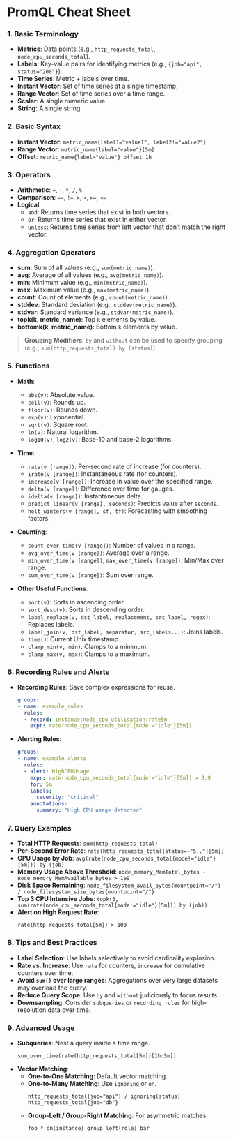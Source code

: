 
# PromQL Cheat Sheet

### 1. **Basic Terminology**

- **Metrics**: Data points (e.g., `http_requests_total`, `node_cpu_seconds_total`).
- **Labels**: Key-value pairs for identifying metrics (e.g., `{job="api", status="200"}`).
- **Time Series**: Metric + labels over time.
- **Instant Vector**: Set of time series at a single timestamp.
- **Range Vector**: Set of time series over a time range.
- **Scalar**: A single numeric value.
- **String**: A single string.

### 2. **Basic Syntax**

- **Instant Vector**: `metric_name{label1="value1", label2!="value2"}`
- **Range Vector**: `metric_name{label="value"}[5m]`
- **Offset**: `metric_name{label="value"} offset 1h`

### 3. **Operators**

- **Arithmetic**: `+`, `-`, `*`, `/`, `%`
- **Comparison**: `==`, `!=`, `>`, `<`, `>=`, `<=`
- **Logical**:
  - `and`: Returns time series that exist in both vectors.
  - `or`: Returns time series that exist in either vector.
  - `unless`: Returns time series from left vector that don’t match the right vector.

### 4. **Aggregation Operators**

- **sum**: Sum of all values (e.g., `sum(metric_name)`).
- **avg**: Average of all values (e.g., `avg(metric_name)`).
- **min**: Minimum value (e.g., `min(metric_name)`).
- **max**: Maximum value (e.g., `max(metric_name)`).
- **count**: Count of elements (e.g., `count(metric_name)`).
- **stddev**: Standard deviation (e.g., `stddev(metric_name)`).
- **stdvar**: Standard variance (e.g., `stdvar(metric_name)`).
- **topk(k, metric_name)**: Top `k` elements by value.
- **bottomk(k, metric_name)**: Bottom `k` elements by value.

> **Grouping Modifiers**: `by` and `without` can be used to specify grouping (e.g., `sum(http_requests_total) by (status)`).

### 5. **Functions**

- **Math**:
  - `abs(v)`: Absolute value.
  - `ceil(v)`: Rounds up.
  - `floor(v)`: Rounds down.
  - `exp(v)`: Exponential.
  - `sqrt(v)`: Square root.
  - `ln(v)`: Natural logarithm.
  - `log10(v)`, `log2(v)`: Base-10 and base-2 logarithms.

- **Time**:
  - `rate(v [range])`: Per-second rate of increase (for counters).
  - `irate(v [range])`: Instantaneous rate (for counters).
  - `increase(v [range])`: Increase in value over the specified range.
  - `delta(v [range])`: Difference over time for gauges.
  - `idelta(v [range])`: Instantaneous delta.
  - `predict_linear(v [range], seconds)`: Predicts value after `seconds`.
  - `holt_winters(v [range], sf, tf)`: Forecasting with smoothing factors.

- **Counting**:
  - `count_over_time(v [range])`: Number of values in a range.
  - `avg_over_time(v [range])`: Average over a range.
  - `min_over_time(v [range])`, `max_over_time(v [range])`: Min/Max over range.
  - `sum_over_time(v [range])`: Sum over range.

- **Other Useful Functions**:
  - `sort(v)`: Sorts in ascending order.
  - `sort_desc(v)`: Sorts in descending order.
  - `label_replace(v, dst_label, replacement, src_label, regex)`: Replaces labels.
  - `label_join(v, dst_label, separator, src_labels...)`: Joins labels.
  - `time()`: Current Unix timestamp.
  - `clamp_min(v, min)`: Clamps to a minimum.
  - `clamp_max(v, max)`: Clamps to a maximum.

### 6. **Recording Rules and Alerts**

- **Recording Rules**: Save complex expressions for reuse.
  ```yaml
  groups:
  - name: example_rules
    rules:
    - record: instance:node_cpu_utilisation:rate5m
      expr: rate(node_cpu_seconds_total{mode!="idle"}[5m])
  ```

- **Alerting Rules**:
  ```yaml
  groups:
  - name: example_alerts
    rules:
    - alert: HighCPUUsage
      expr: rate(node_cpu_seconds_total{mode!="idle"}[5m]) > 0.9
      for: 5m
      labels:
        severity: "critical"
      annotations:
        summary: "High CPU usage detected"
  ```

### 7. **Query Examples**

- **Total HTTP Requests**: `sum(http_requests_total)`
- **Per-Second Error Rate**: `rate(http_requests_total{status=~"5.."}[5m])`
- **CPU Usage by Job**: `avg(rate(node_cpu_seconds_total{mode!="idle"}[5m])) by (job)`
- **Memory Usage Above Threshold**: `node_memory_MemTotal_bytes - node_memory_MemAvailable_bytes > 1e9`
- **Disk Space Remaining**: `node_filesystem_avail_bytes{mountpoint="/"} / node_filesystem_size_bytes{mountpoint="/"}`
- **Top 3 CPU Intensive Jobs**: `topk(3, sum(rate(node_cpu_seconds_total{mode!="idle"}[5m])) by (job))`
- **Alert on High Request Rate**:
  ```promql
  rate(http_requests_total[5m]) > 100
  ```

### 8. **Tips and Best Practices**

- **Label Selection**: Use labels selectively to avoid cardinality explosion.
- **Rate vs. Increase**: Use `rate` for counters, `increase` for cumulative counters over time.
- **Avoid `sum()` over large ranges**: Aggregations over very large datasets may overload the query.
- **Reduce Query Scope**: Use `by` and `without` judiciously to focus results.
- **Downsampling**: Consider `subqueries` or `recording rules` for high-resolution data over time.

### 9. **Advanced Usage**

- **Subqueries**: Nest a query inside a time range.
  ```promql
  sum_over_time(rate(http_requests_total[5m])[1h:5m])
  ```
- **Vector Matching**:
  - **One-to-One Matching**: Default vector matching.
  - **One-to-Many Matching**: Use `ignoring` or `on`.
    ```promql
    http_requests_total{job="api"} / ignoring(status) http_requests_total{job="db"}
    ```
  - **Group-Left / Group-Right Matching**: For asymmetric matches.
    ```promql
    foo * on(instance) group_left(role) bar
    ```
